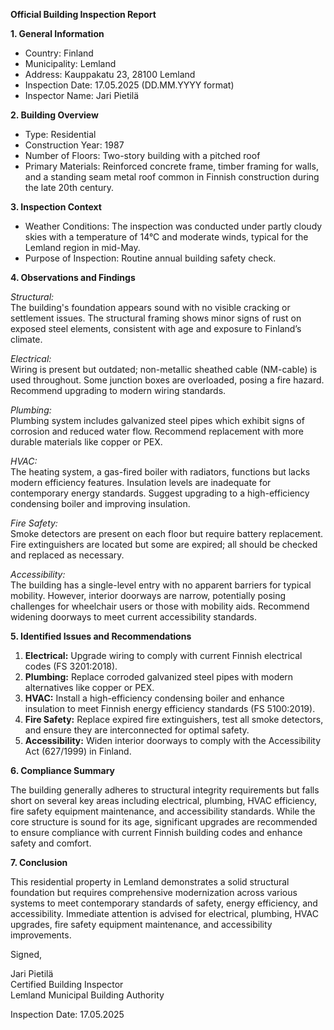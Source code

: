 **Official Building Inspection Report**

**1. General Information**

- Country: Finland
- Municipality: Lemland
- Address: Kauppakatu 23, 28100 Lemland
- Inspection Date: 17.05.2025 (DD.MM.YYYY format)
- Inspector Name: Jari Pietilä

**2. Building Overview**

- Type: Residential
- Construction Year: 1987
- Number of Floors: Two-story building with a pitched roof
- Primary Materials: Reinforced concrete frame, timber framing for walls, and a standing seam metal roof common in Finnish construction during the late 20th century.

**3. Inspection Context**

- Weather Conditions: The inspection was conducted under partly cloudy skies with a temperature of 14°C and moderate winds, typical for the Lemland region in mid-May.
- Purpose of Inspection: Routine annual building safety check.

**4. Observations and Findings**

*Structural:*  
The building's foundation appears sound with no visible cracking or settlement issues. The structural framing shows minor signs of rust on exposed steel elements, consistent with age and exposure to Finland’s climate.

*Electrical:*  
Wiring is present but outdated; non-metallic sheathed cable (NM-cable) is used throughout. Some junction boxes are overloaded, posing a fire hazard. Recommend upgrading to modern wiring standards.

*Plumbing:*  
Plumbing system includes galvanized steel pipes which exhibit signs of corrosion and reduced water flow. Recommend replacement with more durable materials like copper or PEX.

*HVAC:*  
The heating system, a gas-fired boiler with radiators, functions but lacks modern efficiency features. Insulation levels are inadequate for contemporary energy standards. Suggest upgrading to a high-efficiency condensing boiler and improving insulation.

*Fire Safety:*  
Smoke detectors are present on each floor but require battery replacement. Fire extinguishers are located but some are expired; all should be checked and replaced as necessary.

*Accessibility:*  
The building has a single-level entry with no apparent barriers for typical mobility. However, interior doorways are narrow, potentially posing challenges for wheelchair users or those with mobility aids. Recommend widening doorways to meet current accessibility standards.

**5. Identified Issues and Recommendations**

1. **Electrical:** Upgrade wiring to comply with current Finnish electrical codes (FS 3201:2018).
2. **Plumbing:** Replace corroded galvanized steel pipes with modern alternatives like copper or PEX.
3. **HVAC:** Install a high-efficiency condensing boiler and enhance insulation to meet Finnish energy efficiency standards (FS 5100:2019).
4. **Fire Safety:** Replace expired fire extinguishers, test all smoke detectors, and ensure they are interconnected for optimal safety.
5. **Accessibility:** Widen interior doorways to comply with the Accessibility Act (627/1999) in Finland.

**6. Compliance Summary**

The building generally adheres to structural integrity requirements but falls short on several key areas including electrical, plumbing, HVAC efficiency, fire safety equipment maintenance, and accessibility standards. While the core structure is sound for its age, significant upgrades are recommended to ensure compliance with current Finnish building codes and enhance safety and comfort.

**7. Conclusion**

This residential property in Lemland demonstrates a solid structural foundation but requires comprehensive modernization across various systems to meet contemporary standards of safety, energy efficiency, and accessibility. Immediate attention is advised for electrical, plumbing, HVAC upgrades, fire safety equipment maintenance, and accessibility improvements.

Signed,

Jari Pietilä  
Certified Building Inspector  
Lemland Municipal Building Authority  

Inspection Date: 17.05.2025